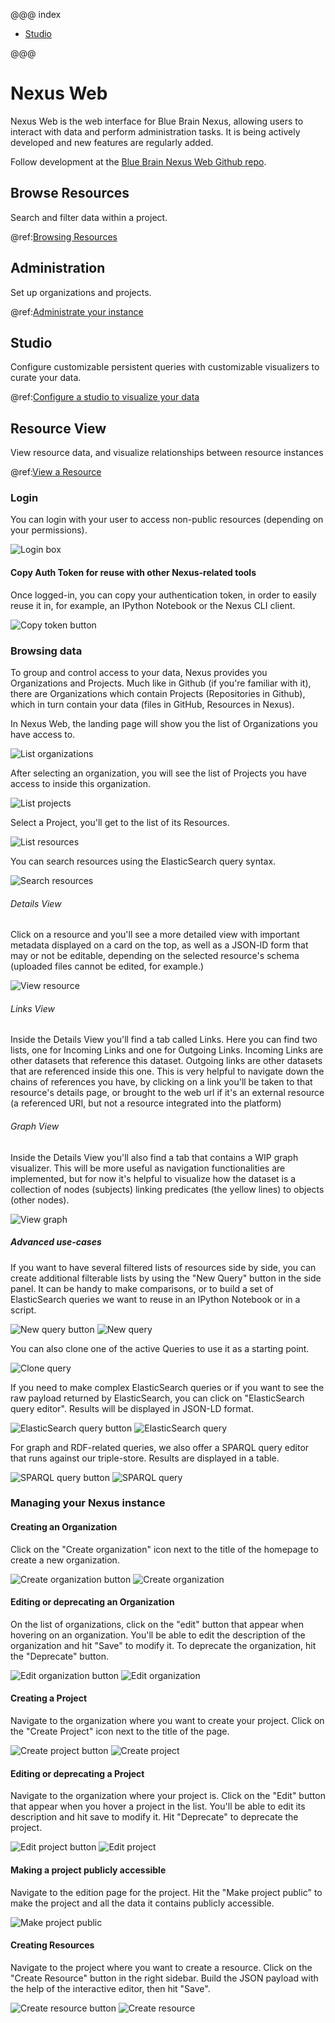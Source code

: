 @@@ index

- [Studio](./studio/index.md)

@@@

# Nexus Web

Nexus Web is the web interface for Blue Brain Nexus, allowing users to interact with data and perform administration tasks. It is being actively developed and new features are regularly added.

Follow development at the [Blue Brain Nexus Web Github repo](https://github.com/BlueBrain/nexus-web).

## Browse Resources

Search and filter data within a project.

@ref:[Browsing Resources](browse/index.md)

## Administration

Set up organizations and projects.

@ref:[Administrate your instance](admin/index.md)

## Studio

Configure customizable persistent queries with customizable visualizers to curate your data.

@ref:[Configure a studio to visualize your data](studio/index.md)

## Resource View

View resource data, and visualize relationships between resource instances

@ref:[View a Resource](resource-view/index.md)

### Login

You can login with your user to access non-public resources (depending on your permissions).

![Login box](./assets/login-web.png)

#### Copy Auth Token for reuse with other Nexus-related tools

Once logged-in, you can copy your authentication token, in order to easily reuse it in, for example, an IPython Notebook or the Nexus CLI client.

![Copy token button](./assets/copy-token.gif)

### Browsing data

To group and control access to your data, Nexus provides you Organizations and Projects. Much like in Github (if you're familiar with it), there are Organizations which contain Projects (Repositories in Github), which in turn contain your data (files in GitHub, Resources in Nexus).

In Nexus Web, the landing page will show you the list of Organizations you have access to.

![List organizations](./assets/list-orgs.png)

After selecting an organization, you will see the list of Projects you have access to inside this organization.

![List projects](./assets/list-projects.png)

Select a Project, you'll get to the list of its Resources.

![List resources](./assets/list-resources.png)

You can search resources using the ElasticSearch query syntax.

![Search resources](./assets/search-resources.png)

###### Details View

Click on a resource and you'll see a more detailed view with important metadata displayed on a card on the top, as well as a JSON-lD form that may or not be editable, depending on the selected resource's schema (uploaded files cannot be edited, for example.)

![View resource](./assets/view-resource.png)

###### Links View

Inside the Details View you'll find a tab called Links. Here you can find two lists,
one for Incoming Links and one for Outgoing Links. Incoming Links are other datasets that reference this dataset. Outgoing links are other datasets that are referenced inside this one. This is very helpful to navigate down the chains of references you have, by clicking on a link you'll be taken to that resource's details page, or brought to the web url if it's an external resource (a referenced URI, but not a resource integrated into the platform)

###### Graph View

Inside the Details View you'll also find a tab that contains a WIP graph visualizer.
This will be more useful as navigation functionalities are implemented, but for now
it's helpful to visualize how the dataset is a collection of nodes (subjects) linking predicates (the yellow lines) to objects (other nodes).

![View graph](./assets/view-graph.png)

##### Advanced use-cases

If you want to have several filtered lists of resources side by side, you can create additional filterable lists by using the "New Query" button in the side panel. It can be handy to make comparisons, or to build a set of ElasticSearch queries we want to reuse in an IPython Notebook or in a script.

![New query button](./assets/new-query-button.png)
![New query](./assets/new-query.png)

You can also clone one of the active Queries to use it as a starting point.

![Clone query](./assets/clone-query.png)

If you need to make complex ElasticSearch queries or if you want to see the raw payload returned by ElasticSearch, you can click on "ElasticSearch query editor". Results will be displayed in JSON-LD format.

![ElasticSearch query button](./assets/es-query-button.png)
![ElasticSearch query](./assets/es-query.png)

For graph and RDF-related queries, we also offer a SPARQL query editor that runs against our triple-store. Results are displayed in a table.

![SPARQL query button](./assets/sparql-query-button.png)
![SPARQL query](./assets/sparql-query.png)

### Managing your Nexus instance

#### Creating an Organization

Click on the "Create organization" icon next to the title of the homepage to create a new organization.

![Create organization button](./assets/create-organization-button.png)
![Create organization](./assets/create-organization.png)

#### Editing or deprecating an Organization

On the list of organizations, click on the "edit" button that appear when hovering on an organization. You'll be able to edit the description of the organization and hit "Save" to modify it. To deprecate the organization, hit the "Deprecate" button.

![Edit organization button](./assets/edit-organization-button.png)
![Edit organization](./assets/edit-organization.png)

#### Creating a Project

Navigate to the organization where you want to create your project. Click on the "Create Project" icon next to the title of the page.

![Create project button](./assets/create-project-button.png)
![Create project](./assets/create-project.png)

#### Editing or deprecating a Project

Navigate to the organization where your project is. Click on the "Edit" button that appear when you hover a project in the list. You'll be able to edit its description and hit save to modify it. Hit "Deprecate" to deprecate the project.

![Edit project button](./assets/edit-project-button.png)
![Edit project](./assets/edit-project.png)

#### Making a project publicly accessible

Navigate to the edition page for the project. Hit the "Make project public" to make the project and all the data it contains publicly accessible.

![Make project public](./assets/make-project-public.png)

#### Creating Resources

Navigate to the project where you want to create a resource. Click on the "Create Resource" button in the right sidebar. Build the JSON payload with the help of the interactive editor, then hit "Save".

![Create resource button](./assets/create-resource-button.png)
![Create resource](./assets/create-resource.png)
